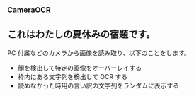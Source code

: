 ### CameraOCR

## これはわたしの夏休みの宿題です。

PC 付属などのカメラから画像を読み取り、以下のことをします。

- 顔を検出して特定の画像をオーバーレイする
- 枠内にある文字列を検出して OCR する
- 読めなかった時用の言い訳の文字列をランダムに表示する
